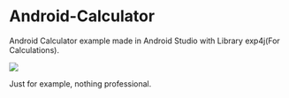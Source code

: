 # Android-Calculator
Android Calculator example made in Android Studio with Library exp4j(For Calculations). 


![](https://image.ibb.co/c5RVOo/Screenshot_2018_07_30_20_34_14_649_comtarun_narain_github_calculator_1.png)

Just for example, nothing professional.

